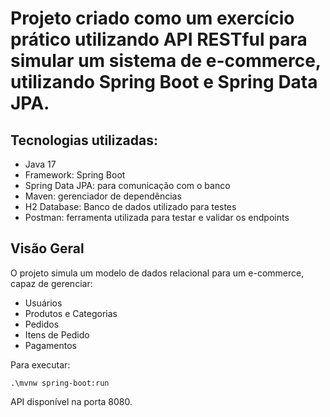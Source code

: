 # Projeto criado como um exercício prático utilizando API RESTful para simular um sistema de e-commerce, utilizando Spring Boot e Spring Data JPA.


## Tecnologias utilizadas:

- Java 17
- Framework: Spring Boot
- Spring Data JPA: para comunicação com o banco
- Maven: gerenciador de dependências
- H2 Database: Banco de dados utilizado para testes
- Postman: ferramenta utilizada para testar e validar os endpoints


## Visão Geral
O projeto simula um modelo de dados relacional para um e-commerce, capaz de gerenciar: 
- Usuários 
- Produtos e Categorias
- Pedidos
- Itens de Pedido 
- Pagamentos

Para executar:

```.\mvnw spring-boot:run```

API disponível na porta 8080.
